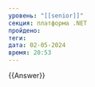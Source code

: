 ```yaml
---
уровень: "[[senior]]"
секция: платформа .NET
пройдено: 
теги: 
дата: 02-05-2024
время: 20:53
---
```



{{Answer}}